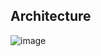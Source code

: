 ## Architecture
![image](https://github.com/user-attachments/assets/eecc37a9-77bf-447a-83b2-dace29fcedfb)
